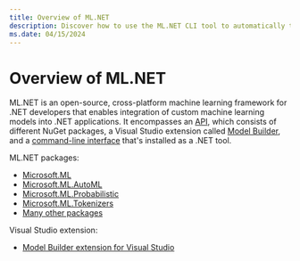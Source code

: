 ```yaml
---
title: Overview of ML.NET
description: Discover how to use the ML.NET CLI tool to automatically train the best model from the command-line.
ms.date: 04/15/2024
---
```


# Overview of ML.NET

ML.NET is an open-source, cross-platform machine learning framework for .NET developers that enables integration of custom machine learning models into .NET applications. It encompasses an [API](how-does-mldotnet-work.md), which consists of different NuGet packages, a Visual Studio extension called [Model Builder](automate-training-with-model-builder.md), and a [command-line interface](automate-training-with-cli.md) that's installed as a .NET tool.

ML.NET packages:

- [Microsoft.ML](https://www.nuget.org/packages/Microsoft.ML)
- [Microsoft.ML.AutoML](https://www.nuget.org/packages/Microsoft.ML.AutoML)
- [Microsoft.ML.Probabilistic](https://www.nuget.org/packages/Microsoft.ML.Probabilistic)
- [Microsoft.ML.Tokenizers](https://www.nuget.org/packages/Microsoft.ML.Tokenizers)
- [Many other packages](https://www.nuget.org/profiles/MLNET)

Visual Studio extension:

- [Model Builder extension for Visual Studio](https://marketplace.visualstudio.com/items?itemName=MLNET.ModelBuilder2022)
